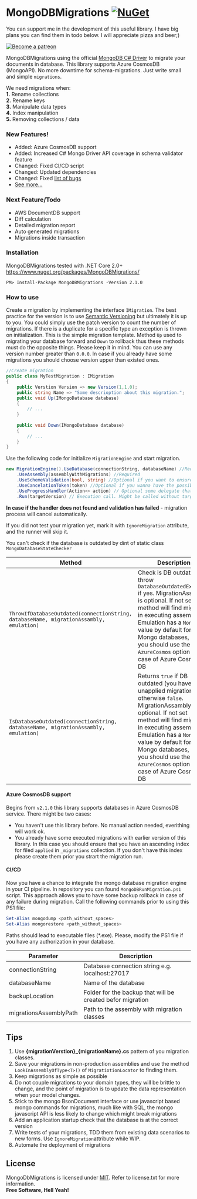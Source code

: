 # MongoDBMigrations [![NuGet](https://img.shields.io/badge/nuget%20package-v2.1.0-brightgreen.svg)](https://www.nuget.org/packages/MongoDBMigrations/)

You can support me in the development of this useful library. I have big plans you can find them in todo below. I will appreciate pizza and beer;) 

[![Become a patreon](https://img.shields.io/badge/become%20a-patreon-FF424D?style=for-the-badge&logo=Patreon)](https://www.patreon.com/bePatron?u=56881304)


MongoDBMigrations using the official [MongoDB C# Driver]( https://github.com/mongodb/mongo-csharp-driver) to migrate your documents in database. This library supports Azure CosmosDB (MongoAPI).
No more downtime for schema-migrations. Just write small and simple `migrations`.

We need migrations when:  
  **1.** Rename collections  
  **2.** Rename keys  
  **3.** Manipulate data types  
  **4.** Index manipulation  
  **5.** Removing collections / data  
  

### New Features!
  - Added: Azure CosmosDB support
  - Added: Increased C# Mongo Driver API coverage in schema validator feature
  - Changed: Fixed CI/CD script
  - Changed: Updated dependencies
  - Changed: Fixed [list of bugs](https://bitbucket.org/i_am_a_kernel/mongodbmigrations/issues?version=v2.0.0)
  - [See more...](https://bitbucket.org/i_am_a_kernel/mongodbmigrations/src/master/ReleaseNotes.md)

### Next Feature/Todo
  - AWS DocumentDB support
  - Diff calculation
  - Detailed migration report
  - Auto generated migrations
  - Migrations inside transaction

### Installation
MongoDBMigrations tested with .NET Core 2.0+  
https://www.nuget.org/packages/MongoDBMigrations/
```
PM> Install-Package MongoDBMigrations -Version 2.1.0
```
### How to use
Create a migration by implementing the interface `IMigration`. The best practice for the version is to use [Semantic Versioning](http://semver.org/) but ultimately it is up to you. You could simply use the patch version to count the number of migrations. If there is a duplicate for a specific type an exception is thrown on initialization.
This is the simple migration template. Method `Up` used to migrating your database forward and `Down` to rollback thus these methods must do the opposite things. Please keep it in mind. You can use any version number greater than `0.0.0`. In case if you already have some migrations you should choose version upper than existed ones.

```csharp
//Create migration
public class MyTestMigration : IMigration
{
    public Verstion Version => new Version(1,1,0);
    public string Name => "Some descrioption about this migration.";
    public void Up(IMongoDatabase database)
    {
        // ...
    }
    
    public void Down(IMongoDatabase database)
    {
        // ...
    }
}
```
  
Use the following code for initialize `MigrationEngine` and start migration.
```csharp
new MigrationEngine().UseDatabase(connectionString, databaseName) //Required to use specific db
    .UseAssembly(assemblyWithMigrations) //Required
    .UseSchemeValidation(bool, string) //Optional if you want to ensure that all documents in collections, that will be affected in the current run, has a consistent structure. Set a true and absolute path to *.csproj file with migration classes or just false.
    .UseCancelationToken(token) //Optional if you wanna have the possibility to cancel the migration process. Might be useful when you have many migrations and some interaction with the user.
    .UseProgressHandler(Action<> action) // Optional some delegate that will be called each migration
    .Run(targetVersion) // Execution call. Might be called without targetVersion, in that case, the engine will choose the latest available version.
```
**In case if the handler does not found and validation has failed** - migration process will cancel automatically.

If you did not test your migration yet, mark it with `IgnoreMigration` attribute, and the runner will skip it.

You can't check if the database is outdated by dint of static class `MongoDatabaseStateChecker`

|Method|Description|
|--------|--------|
|`ThrowIfDatabaseOutdated(connectionString, databaseName, migrationAssambly, emulation)`|Check is DB outdated and throw `DatabaseOutdatedExcetion` if yes. MigrationAssambly is optional. If not set method will find migration in executing assembly. Emulation has a `None` value by default for Mongo databases, but you should use the `AzureCosmos` option in case of Azure Cosmos DB|
|`IsDatabaseOutdated(connectionString, databaseName, migrationAssambly, emulation)`|Returns `true` if DB outdated (you have unapplied migrations) otherwise `false`. MigrationAssambly is optional. If not set method will find migration in executing assembly. Emulation has a `None` value by default for Mongo databases, but you should use the `AzureCosmos` option in case of Azure Cosmos DB|

#### Azure CosmosDB support
Begins from `v2.1.0` this library supports databases in Azure CosmosDB service. There might be two cases:
* You haven't use this library before. No manual action needed, everithing will work ok.
* You already have some executed migrations with earlier version of this library. In this case you should ensure that you have an ascending index for filed `applied` in `_migrations` collection. If you don't have this index please create them prior you strart the migration run.

#### CI/CD
Now you have a chance to integrate the mongo database migration engine in your CI pipeline. In repository you can found `MongoDBRunMigration.ps1` script. This approach allows you to have some backup rollback in case of any failure during migration.
Call the following commands prior to using this PS1 file:
```ps1
Set-Alias mongodump <path_without_spaces>
Set-Alias mongorestore <path_without_spaces>
```
Paths should lead to executable files (*.exe). Please, modify the PS1 file if you have any authorization in your database.

|Parameter|Description|
|--------|--------|
|connectionString|Database connection string e.g. localhost:27017|
|databaseName|Name of the database|
|backupLocation|Folder for the backup that will be created befor migration|
|migrationsAssemblyPath|Path to the assembly with migration classes|


Tips
--
1. Use **{migrationVerstion}_{migrationName}.cs** pattern of you migration classes.
2. Save your migrations in non-production assemblies and use the method `LookInAssemblyOfType<T>()` of `MigratiotionLocator` to finding them.
3. Keep migrations as simple as possible
4. Do not couple migrations to your domain types, they will be brittle to change, and the point of migration is to update the data representation when your model changes.
5. Stick to the mongo BsonDocument interface or use javascript based mongo commands for migrations, much like with SQL, the mongo javascript API is less likely to change which might break migrations
6. Add an application startup check that the database is at the correct version
7. Write tests of your migrations, TDD them from existing data scenarios to new forms. Use `IgnoreMigration`attribute while WIP.
8. Automate the deployment of migrations


License
----
MongoDbMigrations is licensed under [MIT](https://bitbucket.org/i_am_a_kernel/mongodbmigrations/src/master/MIT.md "Read more about the MIT license form"). Refer to license.txt for more information.  
**Free Software, Hell Yeah!**